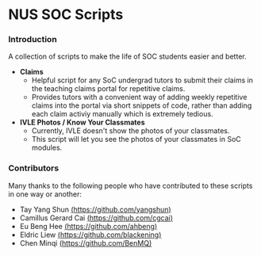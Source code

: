 NUS SOC Scripts
=================

### Introduction

A collection of scripts to make the life of SOC students easier and better.

- **Claims**
  - Helpful script for any SoC undergrad tutors to submit their claims in the teaching claims portal for repetitive claims.
  - Provides tutors with a convenient way of adding weekly repetitive claims into the portal via short snippets of code, rather       than adding each claim activiy manually which is extremely tedious.
- **IVLE Photos / Know Your Classmates**
  - Currently, IVLE doesn't show the photos of your classmates. 
  - This script will let you see the photos of your classmates in SoC modules.

### Contributors

Many thanks to the following people who have contributed to these scripts in one way or another:

- Tay Yang Shun [(https://github.com/yangshun)](https://github.com/yangshun)
- Camillus Gerard Cai [(https://github.com/cgcai)](https://github.com/cgcai)
- Eu Beng Hee [(https://github.com/ahbeng)](https://github.com/ahbeng)
- Eldric Liew [(https://github.com/blackening)](https://github.com/blackening)
- Chen Minqi [(https://github.com/BenMQ)](https://github.com/BenMQ)
